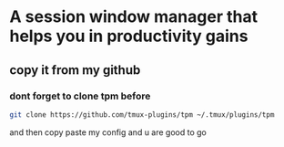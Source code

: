 # A session window manager that helps you in productivity gains 
## copy it from my github

### dont forget to clone tpm before

```zsh
git clone https://github.com/tmux-plugins/tpm ~/.tmux/plugins/tpm
```

and then copy paste my config and u are good to go

